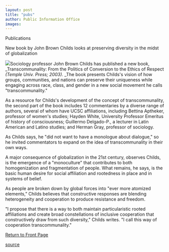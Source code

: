 ```yaml
---
layout: post
title: "pubs"
author: Public Information Office
images:
---
```


Publications

New book by John Brown Childs looks at preserving diversity in the midst of globalization

![][1]Sociology professor John Brown Childs has published a new book, _Transcommunality: From the Politics of Conversion to the Ethics of Respect _(Temple Univ. Press; 2003)._ _The book presents Childs's vision of how groups, communities, and nations can preserve their uniqueness while engaging across race, class, and gender in a new social movement he calls "transcommunality."  

As a resource for Childs's development of the concept of transcommunality, the second part of the book includes 12 commentaries by a diverse range of authors, several of whom have UCSC affiliations, including Bettina Aptheker, professor of women's studies; Hayden White, University Professor Emeritus of history of consciousness; Guillermo Delgado-P., a lecturer in Latin American and Latino studies; and Herman Gray, professor of sociology.  

As Childs says, he "did not want to have a monologue about dialogue," so he invited commentators to expand on the idea of transcommunality in their own ways.   

A major consequence of globalization in the 21st century, observes Childs, is the emergence of a "monoculture" that contributes to both homogenization and fragmentation of people. What remains, he says, is the basic human desire for social affiliation and rootedness in place and in systems of belief.   

As people are broken down by global forces into "ever more atomized elements," Childs believes that constructive responses are blending heterogeneity and cooperation to produce resistance and freedom.   

"I propose that there is a way to both maintain particularistic rooted affiliations and create broad constellations of inclusive cooperation that constructively draw from such diversity," Childs writes. "I call this way of cooperation transcommunality."

[Return to Front Page][2]

[1]: ../art/transcommunality_cover.jpg
[2]: http://currents.ucsc.edu/

[source](http://www1.ucsc.edu/currents/02-03/03-17/pubs.html "Permalink to pubs")

